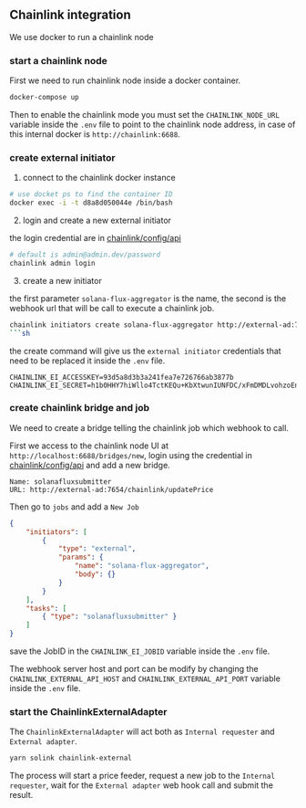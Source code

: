 ## Chainlink integration

We use docker to run a chainlink node

### start a chainlink node

First we need to run chainlink node inside a docker container.

```sh
docker-compose up
```

Then to enable the chainlink mode you must set the `CHAINLINK_NODE_URL` variable inside the `.env` file to point to the chainlink node address, in case of this internal docker is `http://chainlink:6688`.

### create external initiator

1. connect to the chainlink docker instance

```sh
# use docket ps to find the container ID
docker exec -i -t d8a8d050044e /bin/bash
```

2. login and create a new external initiator

the login credential are in [chainlink/config/api](./chainlink/config/api)

```sh
# default is admin@admin.dev/password
chainlink admin login
```

3. create a new initiator

the first parameter `solana-flux-aggregator` is the name, the second is the webhook url that will be call to execute a chainlink job.

```sh
chainlink initiators create solana-flux-aggregator http://external-ad:7654/chainlink/updatePrice
```sh
```

the create command will give us the `external initiator` credentials that need to be replaced it inside the `.env` file.

```env
CHAINLINK_EI_ACCESSKEY=93d5a8d3b3a241fea7e726766ab3877b
CHAINLINK_EI_SECRET=h1b0HHY7hiWllo4TctKEQu+KbXtwunIUNFDC/xFmDMDLvohzoEnaZT2nq+ghdlHz
```


### create chainlink bridge and job

We need to create a bridge telling the chainlink job which webhook to call.

First we access to the chainlink node UI at `http://localhost:6688/bridges/new`, login using the credential in [chainlink/config/api](./chainlink/config/api) and add a new bridge.

```
Name: solanafluxsubmitter
URL: http://external-ad:7654/chainlink/updatePrice
```

Then go to `jobs` and add a `New Job`

```json
{
    "initiators": [
        {
            "type": "external",
            "params": {
                "name": "solana-flux-aggregator",
                "body": {}
            }
        }
    ],
    "tasks": [
        { "type": "solanafluxsubmitter" }
    ]
}
```

save the JobID in the `CHAINLINK_EI_JOBID` variable inside the `.env` file.

The webhook server host and port can be modify by changing the `CHAINLINK_EXTERNAL_API_HOST` and
`CHAINLINK_EXTERNAL_API_PORT` variable inside the `.env` file.

### start the ChainlinkExternalAdapter

The `ChainlinkExternalAdapter` will act both as `Internal requester` and `External adapter`.

```sh
yarn solink chainlink-external
```

The process will start a price feeder, request a new job to the `Internal requester`, wait for the `External adapter` web hook call and submit the result.
